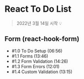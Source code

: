 # React To Do List
>  2022년 3월 14일 시작 💡

## Form (react-hook-form)
- #1.0 To Do Setup (06:56)
- #1.1 Forms (13:46)
- #1.2 Form Validation (14:26)
- #1.3 Form Errors (12:01)
- #1.4 Custom Validation (13:15)
